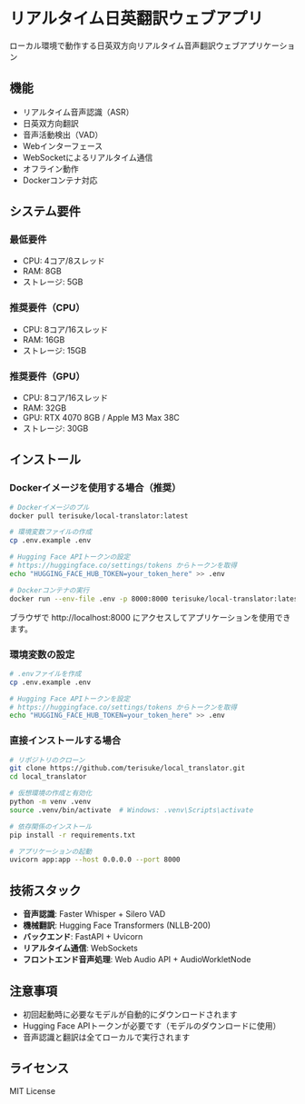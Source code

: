 # リアルタイム日英翻訳ウェブアプリ

ローカル環境で動作する日英双方向リアルタイム音声翻訳ウェブアプリケーション

## 機能

- リアルタイム音声認識（ASR）
- 日英双方向翻訳
- 音声活動検出（VAD）
- Webインターフェース
- WebSocketによるリアルタイム通信
- オフライン動作
- Dockerコンテナ対応

## システム要件

### 最低要件
- CPU: 4コア/8スレッド
- RAM: 8GB
- ストレージ: 5GB

### 推奨要件（CPU）
- CPU: 8コア/16スレッド
- RAM: 16GB
- ストレージ: 15GB

### 推奨要件（GPU）
- CPU: 8コア/16スレッド
- RAM: 32GB
- GPU: RTX 4070 8GB / Apple M3 Max 38C
- ストレージ: 30GB

## インストール

### Dockerイメージを使用する場合（推奨）

```bash
# Dockerイメージのプル
docker pull terisuke/local-translator:latest

# 環境変数ファイルの作成
cp .env.example .env

# Hugging Face APIトークンの設定
# https://huggingface.co/settings/tokens からトークンを取得
echo "HUGGING_FACE_HUB_TOKEN=your_token_here" >> .env

# Dockerコンテナの実行
docker run --env-file .env -p 8000:8000 terisuke/local-translator:latest
```

ブラウザで http://localhost:8000 にアクセスしてアプリケーションを使用できます。

### 環境変数の設定

```bash
# .envファイルを作成
cp .env.example .env

# Hugging Face APIトークンを設定
# https://huggingface.co/settings/tokens からトークンを取得
echo "HUGGING_FACE_HUB_TOKEN=your_token_here" >> .env
```

### 直接インストールする場合

```bash
# リポジトリのクローン
git clone https://github.com/terisuke/local_translator.git
cd local_translator

# 仮想環境の作成と有効化
python -m venv .venv
source .venv/bin/activate  # Windows: .venv\Scripts\activate

# 依存関係のインストール
pip install -r requirements.txt

# アプリケーションの起動
uvicorn app:app --host 0.0.0.0 --port 8000
```

## 技術スタック

- **音声認識**: Faster Whisper + Silero VAD
- **機械翻訳**: Hugging Face Transformers (NLLB-200)
- **バックエンド**: FastAPI + Uvicorn
- **リアルタイム通信**: WebSockets
- **フロントエンド音声処理**: Web Audio API + AudioWorkletNode

## 注意事項

- 初回起動時に必要なモデルが自動的にダウンロードされます
- Hugging Face APIトークンが必要です（モデルのダウンロードに使用）
- 音声認識と翻訳は全てローカルで実行されます

## ライセンス

MIT License    